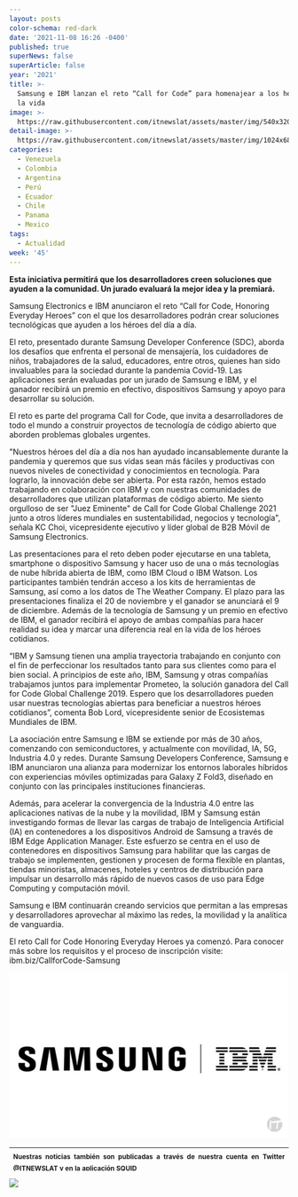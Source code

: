 ```yaml
---
layout: posts
color-schema: red-dark
date: '2021-11-08 16:26 -0400'
published: true
superNews: false
superArticle: false
year: '2021'
title: >-
  Samsung e IBM lanzan el reto “Call for Code” para homenajear a los héroes de
  la vida
image: >-
  https://raw.githubusercontent.com/itnewslat/assets/master/img/540x320/Samsung-IBM-p.jpg
detail-image: >-
  https://raw.githubusercontent.com/itnewslat/assets/master/img/1024x680/Samsung-IBM-g.jpg
categories:
  - Venezuela
  - Colombia
  - Argentina
  - Perú
  - Ecuador
  - Chile
  - Panama
  - Mexico
tags:
  - Actualidad
week: '45'
---
```

**Esta iniciativa permitirá que los desarrolladores creen soluciones que ayuden a la comunidad. Un jurado evaluará la mejor idea y la premiará.**

Samsung Electronics e IBM anunciaron el reto “Call for Code, Honoring Everyday Heroes” con el que los desarrolladores podrán crear soluciones tecnológicas que ayuden a los héroes del día a día. 

El reto, presentado durante Samsung Developer Conference (SDC), aborda los desafíos que enfrenta el personal de mensajería, los cuidadores de niños, trabajadores de la salud, educadores, entre otros, quienes han sido invaluables para la sociedad durante la pandemia Covid-19. Las aplicaciones serán evaluadas por un jurado de Samsung e IBM, y el ganador recibirá un premio en efectivo, dispositivos Samsung y apoyo para desarrollar su solución.

El reto es parte del programa Call for Code, que invita a desarrolladores de todo el mundo a construir proyectos de tecnología de código abierto que aborden problemas globales urgentes.

"Nuestros héroes del día a día nos han ayudado incansablemente durante la pandemia y queremos que sus vidas sean más fáciles y productivas con nuevos niveles de conectividad y conocimientos en tecnología. Para lograrlo, la innovación debe ser abierta. Por esta razón, hemos estado trabajando en colaboración con IBM y con nuestras comunidades de desarrolladores que utilizan plataformas de código abierto. Me siento orgulloso de ser "Juez Eminente" de Call for Code Global Challenge 2021 junto a otros líderes mundiales en sustentabilidad, negocios y tecnología", señala KC Choi, vicepresidente ejecutivo y líder global de B2B Móvil de Samsung Electronics.

Las presentaciones para el reto deben poder ejecutarse en una tableta, smartphone o dispositivo Samsung y hacer uso de una o más tecnologías de nube híbrida abierta de IBM, como IBM Cloud o IBM Watson. Los participantes también tendrán acceso a los kits de herramientas de Samsung, así como a los datos de The Weather Company. El plazo para las presentaciones finaliza el 20 de noviembre y el ganador se anunciará el 9 de diciembre. Además de la tecnología de Samsung y un premio en efectivo de IBM, el ganador recibirá el apoyo de ambas compañías para hacer realidad su idea y marcar una diferencia real en la vida de los héroes cotidianos.

“IBM y Samsung tienen una amplia trayectoria trabajando en conjunto con el fin de perfeccionar los resultados tanto para sus clientes como para el bien social. A principios de este año, IBM, Samsung y otras compañías trabajamos juntos para implementar Prometeo, la solución ganadora del Call for Code Global Challenge 2019. Espero que los desarrolladores pueden usar nuestras tecnologías abiertas para beneficiar a nuestros héroes cotidianos”, comenta Bob Lord, vicepresidente senior de Ecosistemas Mundiales de IBM.

La asociación entre Samsung e IBM se extiende por más de 30 años, comenzando con semiconductores, y actualmente con movilidad, IA, 5G, Industria 4.0 y redes. Durante Samsung Developers Conference, Samsung e IBM anunciaron una alianza para modernizar los entornos laborales híbridos con experiencias móviles optimizadas para Galaxy Z Fold3, diseñado en conjunto con las principales instituciones financieras.

Además, para acelerar la convergencia de la Industria 4.0 entre las aplicaciones nativas de la nube y la movilidad, IBM y Samsung están investigando formas de llevar las cargas de trabajo de Inteligencia Artificial (IA) en contenedores a los dispositivos Android de Samsung a través de IBM Edge Application Manager. Este esfuerzo se centra en el uso de contenedores en dispositivos Samsung para habilitar que las cargas de trabajo se implementen, gestionen y procesen de forma flexible en plantas, tiendas minoristas, almacenes, hoteles y centros de distribución para impulsar un desarrollo más rápido de nuevos casos de uso para Edge Computing y computación móvil.

Samsung e IBM continuarán creando servicios que permitan a las empresas y desarrolladores aprovechar al máximo las redes, la movilidad y la analítica de vanguardia.

El reto Call for Code Honoring Everyday Heroes ya comenzó. Para conocer más sobre los requisitos y el proceso de inscripción visite: ibm.biz/CallforCode-Samsung

![](https://raw.githubusercontent.com/itnewslat/assets/master/img/540x320/Samsung-IBM-p.jpg)

<table style="height: 42px;" width="569">
<tbody>
<tr>
<td style="text-align: justify;"><sub><strong>Nuestras noticias también son publicadas a través de nuestra cuenta en Twitter <a href="https://twitter.com/itnewslat?lang=es">@ITNEWSLAT</a> y en la aplicación <a href="https://squidapp.co/en/">SQUID</a></strong></sub></td>
</tr>
</tbody>
</table>

<img src="https://tracker.metricool.com/c3po.jpg?hash=56f88a41e39ab42c063cc51676587a04"/>
